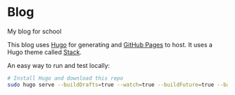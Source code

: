 # Blog

My blog for school

This blog uses [Hugo](https://gohugo.io/) for generating and [GitHub Pages](https://pages.github.com/) to host. It uses a Hugo theme called [Stack](https://github.com/CaiJimmy/hugo-theme-stack).

An easy way to run and test locally:

```bash
# Install Hugo and download this repo
sudo hugo serve --buildDrafts=true --watch=true --buildFuture=true --baseURL=http://localhost/blog --port=80
```

